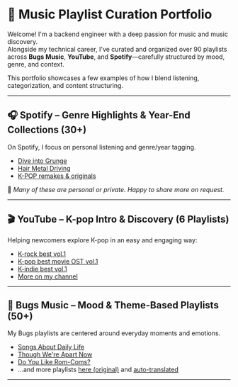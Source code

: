 # 🎵 Music Playlist Curation Portfolio

Welcome! I'm a backend engineer with a deep passion for music and music discovery.  
Alongside my technical career, I've curated and organized over 90 playlists across **Bugs Music**, **YouTube**, and **Spotify**—carefully structured by mood, genre, and context.

This portfolio showcases a few examples of how I blend listening, categorization, and content structuring.

---

## 🎧 Spotify – Genre Highlights & Year-End Collections (30+)

On Spotify, I focus on personal listening and genre/year tagging.

- [Dive into Grunge](https://open.spotify.com/playlist/6vRj4KF2xCbfbXMCQaiLV5?si=6c42975146d0479f&pt=3bf83034c8350848ee43cf254d571c4f)
- [Hair Metal Driving](https://open.spotify.com/playlist/58MMXhHLUXeuIsHcnfWZaY?si=89e4ddbb853d4bc1)
- [K-POP remakes & originals](https://open.spotify.com/playlist/14LEppsDVPgjTuKoC0mq5r?si=46e9fa2748dc4cc9)

📌 *Many of these are personal or private. Happy to share more on request.*

---

## 🎬 YouTube – K-pop Intro & Discovery (6 Playlists)

Helping newcomers explore K-pop in an easy and engaging way:

- [K-rock best vol.1](https://www.youtube.com/watch?v=Y1Gyf1ImwL0)
- [K-pop best movie OST vol.1](https://www.youtube.com/watch?v=hllejMlGEfY)
- [K-indie best vol.1](https://www.youtube.com/watch?v=QyO6bo9-uvQ)
- [More on my channel](https://www.youtube.com/@feelvariousk-pop4150)

---

## 🌈 Bugs Music – Mood & Theme-Based Playlists (50+)

My Bugs playlists are centered around everyday moments and emotions.

- [Songs About Daily Life](https://music.bugs.co.kr/musicpd/albumview/8017)
- [Though We're Apart Now](https://music.bugs.co.kr/musicpd/albumview/4671)
- [Do You Like Rom-Coms?](https://music.bugs.co.kr/musicpd/albumview/2257)
- …and more playlists [here (original)](https://music.bugs.co.kr/musicpd/pdlistdetail/823?tp=es_album&order=view) and [auto-translated](https://music-bugs-co-kr.translate.goog/musicpd/pdlistdetail/823?tp=es_album&order=view&_x_tr_sl=ko&_x_tr_tl=en&_x_tr_hl=en&_x_tr_pto=wapp)

---



